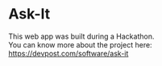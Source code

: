 # Ask-It  

This web app was built during a Hackathon.  
You can know more about the project here: https://devpost.com/software/ask-it
